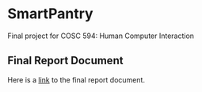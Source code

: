 # SmartPantry

Final project for COSC 594: Human Computer Interaction

## Final Report Document

Here is a [link](https://docs.google.com/document/d/1Cgx5vCTBO_HgFdVzpCYAm6oyCHsbo4czruywYkKBY1g/edit?usp=sharing) to the final report document.

